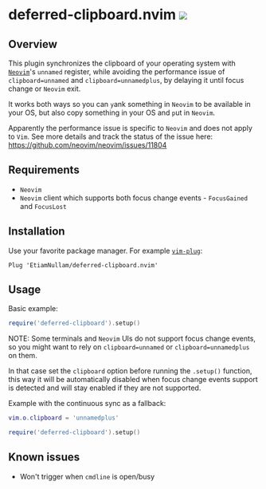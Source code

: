 <h1>
  deferred-clipboard.nvim
  <a href="https://github.com/EtiamNullam/deferred-clipboard.nvim/tags" alt="Latest SemVer tag">
    <img src="https://img.shields.io/github/v/tag/EtiamNullam/deferred-clipboard.nvim" />
  </a>
</h1>

## Overview

This plugin synchronizes the clipboard of your operating system with [`Neovim`](https://neovim.io)'s `unnamed` register, while avoiding the performance issue of `clipboard=unnamed` and `clipboard=unnamedplus`, by delaying it until focus change or `Neovim` exit.

It works both ways so you can `y`ank something in `Neovim` to be available in your OS, but also copy something in your OS and `p`ut in `Neovim`.

Apparently the performance issue is specific to `Neovim` and does not apply to `Vim`. See more details and track the status of the issue here:
https://github.com/neovim/neovim/issues/11804

## Requirements

- `Neovim`
- `Neovim` client which supports both focus change events - `FocusGained` and `FocusLost`

## Installation

Use your favorite package manager. For example [`vim-plug`](https://github.com/junegunn/vim-plug):

```vimscript
Plug 'EtiamNullam/deferred-clipboard.nvim'
```

## Usage

Basic example:

```lua
require('deferred-clipboard').setup()
```

NOTE: Some terminals and `Neovim` UIs do not support focus change events, so you might want to rely on `clipboard=unnamed` or `clipboard=unnamedplus` on them.

In that case set the `clipboard` option before running the `.setup()` function, this way it will be automatically disabled when focus change events support is detected and will stay enabled if they are not supported.

Example with the continuous sync as a fallback:

```lua
vim.o.clipboard = 'unnamedplus'

require('deferred-clipboard').setup()
```

## Known issues

- Won't trigger when `cmdline` is open/busy
